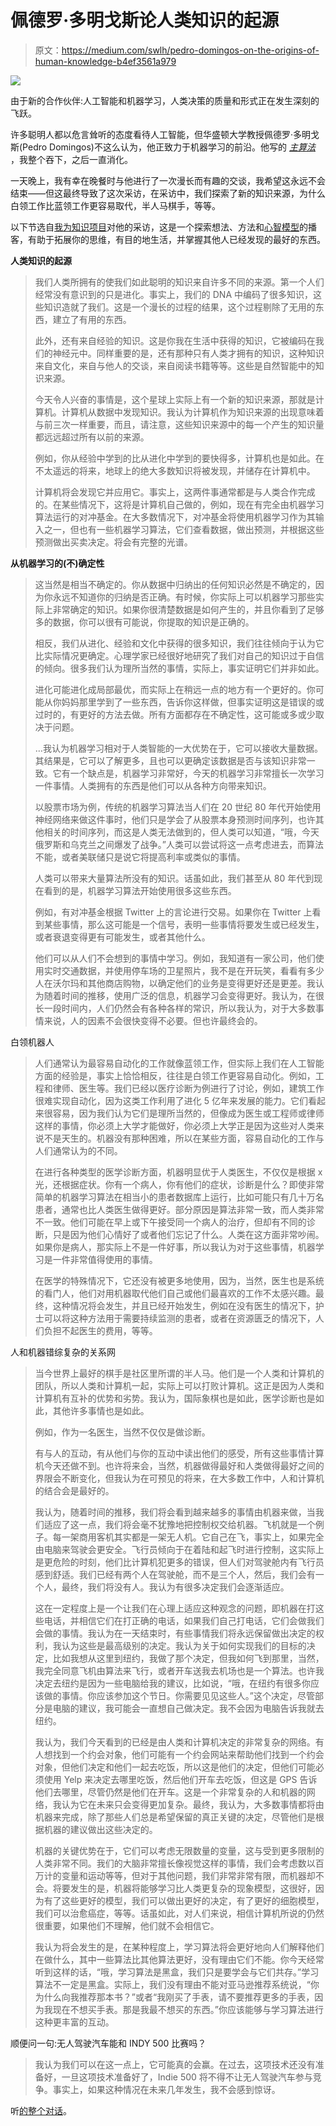 # 佩德罗·多明戈斯论人类知识的起源

> 原文：<https://medium.com/swlh/pedro-domingos-on-the-origins-of-human-knowledge-b4ef3561a979>

![](img/dbad7c02b631c29779a90fbfd7a76561.png)

由于新的合作伙伴:人工智能和机器学习，人类决策的质量和形式正在发生深刻的飞跃。

许多聪明人都以危言耸听的态度看待人工智能，但华盛顿大学教授佩德罗·多明戈斯(Pedro Domingos)不这么认为，他正致力于机器学习的前沿。他写的 [*主算法*](https://www.amazon.com/gp/product/0465094279/ref=as_li_qf_asin_il_tl?ie=UTF8&tag=farnamstreet-20&creative=9325&linkCode=as2&creativeASIN=0465094279&linkId=509d2a9234b421bb3247563ab7750927) ，我整个吞下，之后一直消化。

一天晚上，我有幸在晚餐时与他进行了一次漫长而有趣的交谈，我希望这永远不会结束——但这最终导致了这次采访，在采访中，我们探索了新的知识来源，为什么白领工作比蓝领工作更容易取代，半人马棋手，等等。

以下节选自[我为](https://www.fs.blog/pedro-domingos/)[知识项目](https://www.fs.blog/the-knowledge-project/)对他的采访，这是一个探索想法、方法和[心智模型](https://www.fs.blog/mental-models/)的播客，有助于拓展你的思维，有目的地生活，并掌握其他人已经发现的最好的东西。

**人类知识的起源**

> 我们人类所拥有的使我们如此聪明的知识来自许多不同的来源。第一个人们经常没有意识到的只是进化。事实上，我们的 DNA 中编码了很多知识，这些知识造就了我们。这是一个漫长的过程的结果，这个过程剔除了无用的东西，建立了有用的东西。
> 
> 此外，还有来自经验的知识。这是你我在生活中获得的知识，它被编码在我们的神经元中。同样重要的是，还有那种只有人类才拥有的知识，这种知识来自文化，来自与他人的交谈，来自阅读书籍等等。这些是自然智能中的知识来源。
> 
> 今天令人兴奋的事情是，这个星球上实际上有一个新的知识来源，那就是计算机。计算机从数据中发现知识。我认为计算机作为知识来源的出现意味着与前三次一样重要，而且，请注意，这些知识来源中的每一个产生的知识量都远远超过所有以前的来源。
> 
> 例如，你从经验中学到的比从进化中学到的要快得多，计算机也是如此。在不太遥远的将来，地球上的绝大多数知识将被发现，并储存在计算机中。
> 
> 计算机将会发现它并应用它。事实上，这两件事通常都是与人类合作完成的。在某些情况下，这将是计算机自己做的，例如，现在有完全由机器学习算法运行的对冲基金。在大多数情况下，对冲基金将使用机器学习作为其输入之一，但也有一些机器学习算法，它们查看数据，做出预测，并根据这些预测做出买卖决定。将会有完整的光谱。

**从机器学习的(不)确定性**

> 这当然是相当不确定的。你从数据中归纳出的任何知识必然是不确定的，因为你永远不知道你的归纳是否正确。有时候，你实际上可以机器学习那些实际上非常确定的知识。如果你很清楚数据是如何产生的，并且你看到了足够多的数据，你可以很有可能说，你提取的知识是正确的。
> 
> 相反，我们从进化、经验和文化中获得的很多知识，我们往往倾向于认为它比实际情况更确定。心理学家已经很好地研究了我们对自己的知识过于自信的倾向。很多我们认为理所当然的事情，实际上，事实证明它们并非如此。
> 
> 进化可能进化成局部最优，而实际上在稍远一点的地方有一个更好的。你可能从你妈妈那里学到了一些东西，告诉你这样做，但事实证明这是错误的或过时的，有更好的方法去做。所有方面都存在不确定性，这可能或多或少取决于问题。
> 
> …我认为机器学习相对于人类智能的一大优势在于，它可以接收大量数据。其结果是，它可以了解更多，且也可以更确定该数据是否与该知识非常一致。它有一个缺点是，机器学习非常好，今天的机器学习非常擅长一次学习一件事情。人类拥有的东西是他们可以从各种方向带来知识。
> 
> 以股票市场为例，传统的机器学习算法当人们在 20 世纪 80 年代开始使用神经网络来做这件事时，他们只是学会了从股票本身预测时间序列，也许其他相关的时间序列，而这是人类无法做到的，但人类可以知道，“哦，今天俄罗斯和乌克兰之间爆发了战争。”人类可以尝试将这一点考虑进去，而算法不能，或者美联储只是说它将提高利率或类似的事情。
> 
> 人类可以带来大量算法所没有的知识。话虽如此，我们甚至从 80 年代到现在看到的是，机器学习算法开始使用很多这些东西。
> 
> 例如，有对冲基金根据 Twitter 上的言论进行交易。如果你在 Twitter 上看到某些事情，那么这可能是一个信号，表明一些事情将要发生或已经发生，或者衰退变得更有可能发生，或者其他什么。
> 
> 他们可以从人们不会想到的事情中学习。例如，我知道有一家公司，他们使用实时交通数据，并使用停车场的卫星照片，我不是在开玩笑，看看有多少人在沃尔玛和其他商店购物，以确定他们的业务是变得更好还是更差。我认为随着时间的推移，使用广泛的信息，机器学习会变得更好。我认为，在很长一段时间内，人们仍然会有各种各样的常识，所以我认为，对于大多数事情来说，人的因素不会很快变得不必要。但也许最终会的。

白领机器人

> 人们通常认为最容易自动化的工作就像蓝领工作，但实际上我们在人工智能方面的经验是，事实上恰恰相反，往往是白领工作更容易自动化。例如，工程和律师、医生等。我们已经以医疗诊断为例进行了讨论，例如，建筑工作很难实现自动化，因为这类工作利用了进化 5 亿年来发展的能力。它们看起来很容易，因为我们认为它们是理所当然的，但像成为医生或工程师或律师这样的事情，你必须上大学才能做好，你必须上大学正是因为这些对人类来说不是天生的。机器没有那种困难，所以在某些方面，容易自动化的工作与人们通常认为的不同。
> 
> 在进行各种类型的医学诊断方面，机器明显优于人类医生，不仅仅是根据 x 光，还根据症状。你有一个病人，你有他们的症状，诊断是什么？即使非常简单的机器学习算法在相当小的患者数据库上运行，比如可能只有几十万名患者，通常也比人类医生做得更好。部分原因是算法非常一致，而人类非常不一致。他们可能在早上或下午接受同一个病人的治疗，但却有不同的诊断，只是因为他们心情好了或者他们忘记了什么。人类在这方面非常吵闹。如果你是病人，那实际上不是一件好事，所以我认为对于这些事情，机器学习是一件非常值得使用的事情。
> 
> 在医学的特殊情况下，它还没有被更多地使用，因为，当然，医生也是系统的看门人，他们对用机器取代他们自己或他们最喜欢的工作不太感兴趣。最终，这种情况将会发生，并且已经开始发生，例如在没有医生的情况下，护士可以将这种方法用于需要持续监测的患者，或者在资源匮乏的情况下，人们负担不起医生的费用，等等。

人和机器错综复杂的关系网

> 当今世界上最好的棋手是社区里所谓的半人马。他们是一个人类和计算机的团队，所以人类和计算机一起，实际上可以打败计算机。这正是因为人类和计算机有互补的优势和劣势。我认为，国际象棋也是如此，医学诊断也是如此，其他许多事情也是如此。
> 
> 例如，作为一名医生，当然不仅仅是做诊断。
> 
> 有与人的互动，有从他们与你的互动中读出他们的感受，所有这些事情计算机今天还做不到。也许将来会，当然，机器做得最好和人类做得最好之间的界限会不断变化，但我认为在可预见的将来，在大多数工作中，人和计算机的结合会是最好的。
> 
> 我认为，随着时间的推移，我们将会看到越来越多的事情由机器来做，当我们适应了这一点，我们将会毫不犹豫地把控制权交给机器。飞机就是一个例子。每一架商用客机其实都是一架无人机。它自己在飞，事实上，如果完全由电脑来驾驶会更安全。飞行员倾向于在着陆和起飞时进行控制，这实际上是更危险的时刻，他们比计算机犯更多的错误，但人们对驾驶舱内有飞行员感到舒适。我们已经有两个人在驾驶舱，而不是三个人，然后，我们会有一个人，最终，我们将没有人。我认为有很多决定我们会逐渐适应。
> 
> 这在一定程度上是一个让我们在心理上适应这种观念的问题，即机器在打这些电话，并相信它们在打正确的电话，如果我们自己打电话，它们会做我们会做的事情。我认为在一天结束时，有些事情我们将永远保留做出决定的权利，我认为这些是最高级别的决定。我认为关于如何实现我们的目标的决定，比如我想从这里到纽约，我做了那个决定，但我如何飞到那里，当然，我完全同意飞机由算法来飞行，或者开车送我去机场也是一个算法。也许我决定去纽约是因为一些电脑给我的建议，比如说，“哦，在纽约有很多你应该做的事情。你应该参加这个节日。你需要见见这些人。”这个决定，尽管部分是电脑的建议，我可能会一直想自己做决定。我不会因为电脑告诉我就去纽约。
> 
> 我认为，我们今天看到的已经是由人类和计算机决定的非常复杂的网络。有人想找到一个约会对象，他们可能有一个约会网站来帮助他们找到一个约会对象，但他们决定和他们一起去吃饭，所以这是他们的决定，但他们可能必须使用 Yelp 来决定去哪里吃饭，然后他们开车去吃饭，但这是 GPS 告诉他们去哪里，尽管仍然是他们在开车。这是一个非常复杂的人和机器的网络，我认为它在未来只会变得更加复杂。最终，我认为，大多数事情都将由机器来完成，除了那些人们总是希望保留的真正关键的决定，尽管他们是根据机器的建议做出这些决定的。
> 
> 机器的关键优势在于，它们可以考虑无限数量的变量，这与受到更多限制的人类非常不同。我们的大脑非常擅长像视觉这样的事情，我们会考虑数以百万计的变量和运动等等，但对于其他问题，我们非常非常有限，而机器却不会。将要发生的是，机器将能够学习比人类更复杂的现象模型，这很好，因为有了这些更好的模型，我们可以做出更好的决定，有了更好的细胞模型，我们可以治愈癌症，等等。话虽如此，对人们来说，相信计算机所说的仍然很重要，如果他们不理解，他们就不会相信它。
> 
> 我认为将会发生的是，在某种程度上，学习算法将会更好地向人们解释他们在做什么，其中一些算法比其他算法更好，没有理由它们不能。你今天经常听到这样的话，“哦，学习算法是黑盒，我们只是要学会与它们共存。”学习算法不一定是黑盒。实际上，我们没有理由不能对亚马逊推荐系统说，“你为什么向我推荐那本书？”或者“我刚买了手表，请不要推荐更多的手表，因为我现在不想买手表。那是我最不想买的东西。”你应该能够与学习算法进行这种更丰富的互动。

顺便问一句:无人驾驶汽车能和 INDY 500 比赛吗？

> 我认为我们可以在这一点上，它可能真的会赢。在过去，这项技术还没有准备好，一旦这项技术准备好了，Indie 500 将不得不让无人驾驶汽车参与竞争。事实上，如果这种情况在未来几年发生，我不会感到惊讶。

听[的整个对话](https://www.fs.blog/pedro-domingos/)。